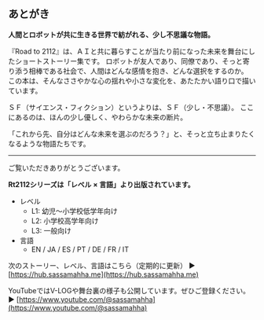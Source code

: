 ## あとがき

**人間とロボットが共に生きる世界で紡がれる、少し不思議な物語。**

『Road to 2112』は、ＡＩと共に暮らすことが当たり前になった未来を舞台にしたショートストーリー集です。
ロボットが友人であり、同僚であり、そっと寄り添う相棒である社会で、人間はどんな感情を抱き、どんな選択をするのか。
この本は、そんなささやかな心の揺れや小さな変化を、あたたかい語り口で描いています。

ＳＦ（サイエンス・フィクション）というよりは、ＳＦ（少し・不思議）。 ここにあるのは、ほんの少し優しく、やわらかな未来の断片。

「これから先、自分はどんな未来を選ぶのだろう？」と、そっと立ち止まりたくなるような物語たちです。 

---

ご覧いただきありがとうございます。

**Rt2112シリーズは「レベル × 言語」より出版されています。**
- レベル
	- L1: 幼児〜小学校低学年向け
	- L2: 小学校高学年向け
	- L3: 一般向け
- 言語
	- EN / JA / ES / PT / DE / FR / IT

次のストーリー、レベル、言語はこちら（定期的に更新）
▶ [https://hub.sassamahha.me](https://hub.sassamahha.me)

YouTubeではV-LOGや舞台裏の様子も公開しています。ぜひご登録ください。
▶ [https://www.youtube.com/@sassamahha](https://www.youtube.com/@sassamahha)
